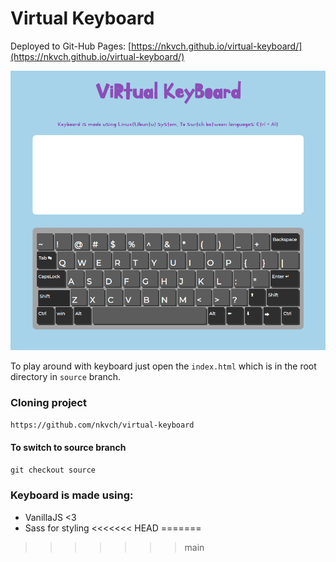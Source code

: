 # Virtual Keyboard

Deployed to Git-Hub Pages: [https://nkvch.github.io/virtual-keyboard/](https://nkvch.github.io/virtual-keyboard/)

![](./images/screenshot.png)

To play around with keyboard just open the `index.html` which is in the root directory in `source` branch.

### Cloning project

`https://github.com/nkvch/virtual-keyboard`

#### To switch to source branch

`git checkout source`

### Keyboard is made using:

- VanillaJS <3
- Sass for styling
<<<<<<< HEAD
=======

>>>>>>> main
